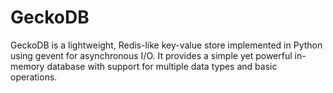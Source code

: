 # GeckoDB

GeckoDB is a lightweight, Redis-like key-value store implemented in Python using gevent for asynchronous I/O. It provides a simple yet powerful in-memory database with support for multiple data types and basic operations.

